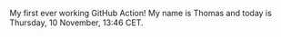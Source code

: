 My first ever working GitHub Action!
My name is Thomas and today is Thursday, 10 November, 13:46 CET. 
